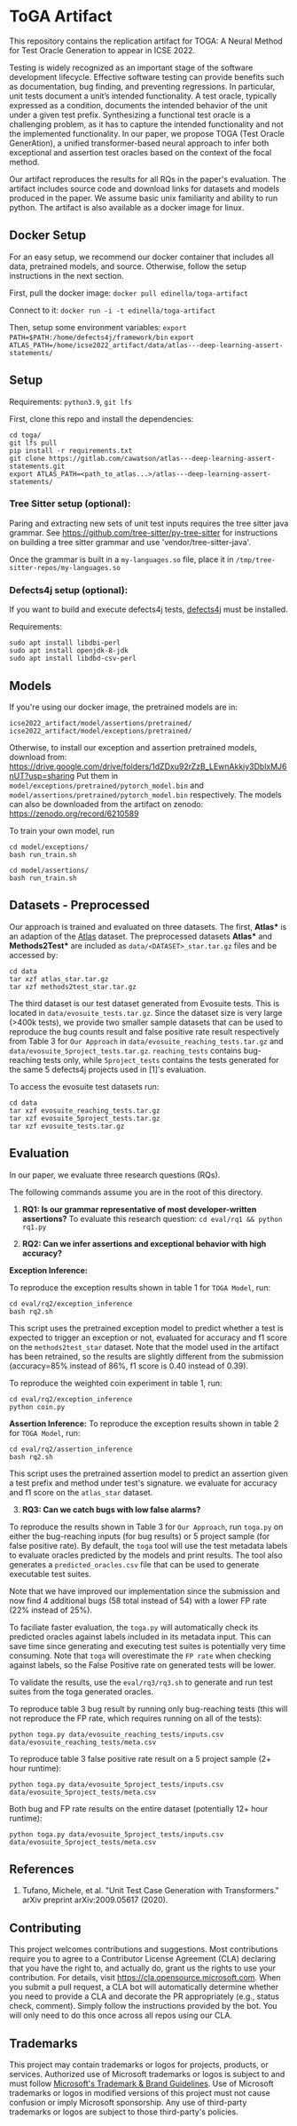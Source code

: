 # ToGA Artifact

This repository contains the replication artifact for TOGA: A Neural Method for Test Oracle Generation to appear in ICSE 2022.

Testing is widely recognized as an important stage of the software development lifecycle. Effective software testing can provide benefits such as documentation, bug finding, and preventing regressions. In particular, unit tests document a unit’s intended functionality. A test oracle, typically expressed as a condition, documents the intended behavior of the unit under a given test prefix. Synthesizing a functional test oracle is a challenging problem, as it has to capture the intended functionality and not the implemented functionality. In our paper, we propose TOGA (Test Oracle GenerAtion), a unified transformer-based neural approach to infer both exceptional and assertion test oracles based on the context of the focal method.

Our artifact reproduces the results for all RQs in the paper's evaluation. The artifact includes source code and download links for datasets and models produced in the paper. We assume basic unix familiarity and ability to run python. The artifact is also available as a docker image for linux.

## Docker Setup
For an easy setup, we recommend our docker container that includes all data, pretrained models, and source. Otherwise, follow the setup instructions in the next section.

First, pull the docker image:
`docker pull edinella/toga-artifact`

Connect to it:
`docker run -i -t edinella/toga-artifact`

Then, setup some environment variables:
`export PATH=$PATH:/home/defects4j/framework/bin`
`export ATLAS_PATH=/home/icse2022_artifact/data/atlas---deep-learning-assert-statements/`

## Setup

Requirements: `python3.9`, `git lfs`

First, clone this repo and install the dependencies:
```
cd toga/
git lfs pull
pip install -r requirements.txt
git clone https://gitlab.com/cawatson/atlas---deep-learning-assert-statements.git
export ATLAS_PATH=<path_to_atlas...>/atlas---deep-learning-assert-statements/
```

### Tree Sitter setup (optional):
Paring and extracting new sets of unit test inputs requires the tree sitter java grammar. See https://github.com/tree-sitter/py-tree-sitter for instructions on building a tree sitter grammar and use 'vendor/tree-sitter-java'.

Once the grammar is built in a `my-languages.so` file, place it in `/tmp/tree-sitter-repos/my-languages.so`

### Defects4j setup (optional):
If you want to build and execute defects4j tests, [defects4j](https://github.com/rjust/defects4j) must be installed.

Requirements:
```
sudo apt install libdbi-perl
sudo apt install openjdk-8-jdk
sudo apt install libdbd-csv-perl
```


## Models
If you're using our docker image, the pretrained models are in:
```
icse2022_artifact/model/assertions/pretrained/
icse2022_artifact/model/exceptions/pretrained/
```

Otherwise, to install our exception and assertion pretrained models, download from: https://drive.google.com/drive/folders/1dZDxu92rZzB_LEwnAkkiy3DblxMJ6nUT?usp=sharing
Put them in `model/exceptions/pretrained/pytorch_model.bin` and `model/assertions/pretrained/pytorch_model.bin` respectively. The models can also be downloaded from the artifact on zenodo: https://zenodo.org/record/6210589

To train your own model, run
```
cd model/exceptions/
bash run_train.sh

cd model/assertions/
bash run_train.sh
```

## Datasets - Preprocessed
Our approach is trained and evaluated on three datasets. The first, **Atlas\*** is an adaption of the [Atlas](https://gitlab.com/cawatson/atlas---deep-learning-assert-statements/) dataset. The preprocessed datasets **Atlas\*** and **Methods2Test\*** are included as `data/<DATASET>_star.tar.gz` files and be accessed by:
```
cd data
tar xzf atlas_star.tar.gz
tar xzf methods2test_star.tar.gz
```

The third dataset is our test dataset generated from Evosuite tests. This is located in `data/evosuite_tests.tar.gz`. Since the dataset size is very large (>400k tests), we provide two smaller sample datasets that can be used to reproduce the bug counts result and false positive rate result respectively from Table 3 for `Our Approach` in `data/evosuite_reaching_tests.tar.gz` and `data/evosuite_5project_tests.tar.gz`. `reaching_tests` contains bug-reaching tests only, while `5project_tests` contains the tests generated for the same 5 defects4j projects used in [1]'s evaluation.

To access the evosuite test datasets run:
```
cd data
tar xzf evosuite_reaching_tests.tar.gz
tar xzf evosuite_5project_tests.tar.gz
tar xzf evosuite_tests.tar.gz
```

## Evaluation
In our paper, we evaluate three research questions (RQs).

The following commands assume you are in the root of this directory.


1. **RQ1: Is our grammar representative of most developer-written assertions?**
   To evaluate this research question:
   ``cd eval/rq1 && python rq1.py``

2. **RQ2: Can we infer assertions and exceptional behavior with high accuracy?**



**Exception Inference:**

To reproduce the exception results shown in table 1 for `TOGA Model`, run:
```
cd eval/rq2/exception_inference
bash rq2.sh
```

This script uses the pretrained exception model to predict whether a test is expected to trigger an exception or not, evaluated for accuracy and f1 score on the `methods2test_star` dataset. Note that the model used in the artifact has been retrained, so the results are slightly different from the submission (accuracy=85\% instead of 86\%, f1 score is 0.40 instead of 0.39).

To reproduce the weighted coin experiment in table 1, run:
```
cd eval/rq2/exception_inference
python coin.py
```

**Assertion Inference:**
To reproduce the exception results shown in table 2 for `TOGA Model`, run:
```
cd eval/rq2/assertion_inference
bash rq2.sh
```

This script uses the pretrained assertion model to predict an assertion given a test prefix and method under test's signature. we evaluate for accuracy and f1 score on the `atlas_star` dataset.

3. **RQ3: Can we catch bugs with low false alarms?**

To reproduce the results shown in Table 3 for `Our Approach`, run `toga.py` on either the bug-reaching inputs (for bug results) or 5 project sample (for false positive rate). By default, the `toga` tool will use the test metadata labels to evaluate oracles predicted by the models and print results. The tool also generates a `predicted_oracles.csv` file that can be used to generate executable test suites.

Note that we have improved our implementation since the submission and now find 4 additional bugs (58 total instead of 54) with a lower FP rate (22\% instead of 25\%).

To faciliate faster evaluation, the `toga.py` will automatically check its predicted oracles against labels included in its metadata input. This can save time since generating and executing test suites is potentially very time consuming. Note that `toga` will overestimate the `FP rate` when checking against labels, so the False Positive rate on generated tests will be lower.

To validate the results, use the `eval/rq3/rq3.sh` to generate and run test suites from the toga generated oracles.



To reproduce table 3 bug result by running only bug-reaching tests (this will not reproduce the FP rate, which requires running on all of the tests):
```
python toga.py data/evosuite_reaching_tests/inputs.csv data/evosuite_reaching_tests/meta.csv
```

To reproduce table 3 false positive rate result on a 5 project sample (2+ hour runtime):
```
python toga.py data/evosuite_5project_tests/inputs.csv data/evosuite_5project_tests/meta.csv
```


Both bug and FP rate results on the entire dataset (potentially 12+ hour runtime):
```
python toga.py data/evosuite_5project_tests/inputs.csv data/evosuite_5project_tests/meta.csv
```




## References

1. Tufano, Michele, et al. "Unit Test Case Generation with Transformers." arXiv preprint arXiv:2009.05617 (2020).

## Contributing

This project welcomes contributions and suggestions.  Most contributions require you to agree to a Contributor License Agreement (CLA) declaring that you have the right to, and actually do, grant us the rights to use your contribution. For details, visit https://cla.opensource.microsoft.com. When you submit a pull request, a CLA bot will automatically determine whether you need to provide a CLA and decorate the PR appropriately (e.g., status check, comment). Simply follow the instructions provided by the bot. You will only need to do this once across all repos using our CLA.

## Trademarks
This project may contain trademarks or logos for projects, products, or services. Authorized use of Microsoft trademarks or logos is subject to and must follow [Microsoft's Trademark & Brand Guidelines](https://www.microsoft.com/en-us/legal/intellectualproperty/trademarks/usage/general). Use of Microsoft trademarks or logos in modified versions of this project must not cause confusion or imply Microsoft sponsorship. Any use of third-party trademarks or logos are subject to those third-party's policies.
